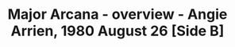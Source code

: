 ---
layout: manifest
title: Major Arcana - overview - Angie Arrien, 1980 August 26 [Side B]
manifest_name: major-arcana-overview-angie-arrien-1980-august-26-side-b-

---